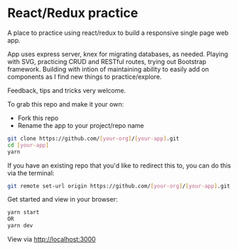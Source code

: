 # React/Redux practice
A place to practice using react/redux to build a responsive single page web app. 

App uses express server, knex for migrating databases, as needed. Playing with SVG, practicing CRUD and RESTful routes, trying out Bootstrap framework. Building with intion of maintaining ability to easily add on components as I find new things to practice/explore. 

Feedback, tips and tricks very welcome. 

To grab this repo and make it your own:
* Fork this repo
* Rename the app to your project/repo name

```sh
git clone https://github.com/[your-org]/[your-app].git
cd [your-app]
yarn
```

If you have an existing repo that you'd like to redirect this to, you can do this via the terminal:

```sh
git remote set-url origin https://github.com/[your-org]/[your-app].git
```

Get started and view in your browser:
```sh
yarn start
OR
yarn dev
```
View via [http://localhost:3000](http://localhost:3000)
